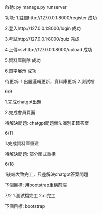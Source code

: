 啟動:
py manage.py runserver

功能:
1.註冊http://127.0.0.1:8000/register
成功

2.登入http://127.0.0.1:8000/login
成功

3.考試http://127.0.0.1:8000/quiz
完成

4.上傳csvhttp://127.0.0.1:8000/upload
成功

5.資料庫刪除
成功

6.單字展示
成功

待更新:
1.出題邏輯更新，資料庫更新
2.測試檔

6/9

1.完成chatgpt出題

2.完成會員頁面

待解決問題:
chatgpt問題無法識別正確答案

6/11

1.完成資料庫重建

待解決問題:
部分函式重構

6/18

1後端大致完工，只差解決chatgpt答案問題

下個目標:
用bootstrap重構前端

7/2
1.測試檔完工
2.ci完工

下個目標:
bootstrap
